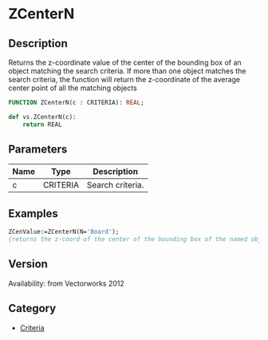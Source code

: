 # ZCenterN

## Description
Returns the z-coordinate value of the center of the bounding box of an object matching the search criteria. If more than one object matches the search criteria, the function will return the z-coordinate of the average center point of all the matching objects

```pascal
FUNCTION ZCenterN(c : CRITERIA): REAL;
```

```python
def vs.ZCenterN(c):
    return REAL
```

## Parameters
|Name|Type|Description|
|---|---|---|
|c|CRITERIA|Search criteria.|

## Examples
```pascal
ZCenValue:=ZCenterN(N='Board');
{returns the z-coord of the center of the bounding box of the named object 'Board'
```

## Version
Availability: from Vectorworks 2012

## Category
* [Criteria](../Categories/Criteria.md)
